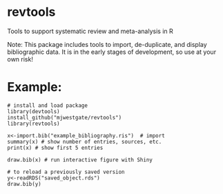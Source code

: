 revtools
==========

Tools to support systematic review and meta-analysis in R

Note: This package includes tools to import, de-duplicate, and display bibliographic data. It is in the early stages of development, so use at your own risk!

# Example:
```
# install and load package
library(devtools)
install_github("mjwestgate/revtools")
library(revtools)

x<-import.bib("example_bibliography.ris")  # import
summary(x) # show number of entries, sources, etc.
print(x) # show first 5 entries

draw.bib(x) # run interactive figure with Shiny

# to reload a previously saved version
y<-readRDS("saved_object.rds")
draw.bib(y)

```
